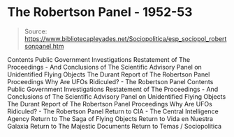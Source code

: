 # The Robertson Panel - 1952-53

> Source: https://www.bibliotecapleyades.net/Sociopolitica/esp_sociopol_robertsonpanel.htm

Contents Public Government Investigations Restatement of The Proceedings - And Conclusions of The Scientific Advisory Panel on Unidentified Flying Objects The Durant Report of The Robertson Panel Proceedings Why Are UFOs Ridiculed? - The Robertson Panel
Contents
Public Government Investigations
Restatement of The Proceedings - And Conclusions of The Scientific Advisory Panel on Unidentified Flying Objects
The Durant Report of The Robertson Panel Proceedings
Why Are UFOs Ridiculed? - The Robertson Panel
Return to CIA - The Central Intelligence Agency
Return to The Saga of Flying Objects
Return to Vida en Nuestra Galaxia
Return to The Majestic Documents
Return to Temas / Sociopolitica
